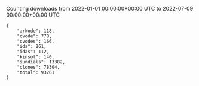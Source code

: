 
Counting downloads from 2022-01-01 00:00:00+00:00 UTC to 2022-07-09 00:00:00+00:00 UTC

```
{
    "arkode": 118,
    "cvode": 778,
    "cvodes": 166,
    "ida": 261,
    "idas": 112,
    "kinsol": 140,
    "sundials": 13382,
    "clones": 78304,
    "total": 93261
}
```
